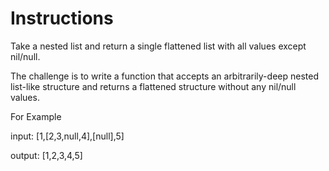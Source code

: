 # Instructions
Take a nested list and return a single flattened list with all values except nil/null.

The challenge is to write a function that accepts an arbitrarily-deep nested list-like structure and returns a flattened structure without any nil/null values.

For Example

input: [1,[2,3,null,4],[null],5]

output: [1,2,3,4,5]
